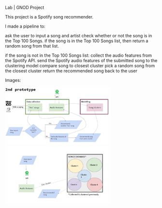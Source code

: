 Lab | GNOD Project

This project is a Spotify song recommender. 

I made a pipeline to:

ask the user to input a song and artist
check whether or not the song is in the Top 100 Songs.
if the song is in the Top 100 Songs list, then return a random song from that list.                         
                         
if the song is not in the Top 100 Songs list:
collect the audio features from the Spotify API.
send the Spotify audio features of the submitted song to the clustering model
compare song to closest cluster
pick a random song from the closest cluster
return the recommended song back to the user

Images:

<img src="images/prototype2.0.png" width="350" title="prototype 2">
<img src="images/prototype2.1.png" width="350" title="prototype 2.1">


